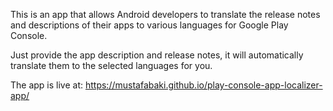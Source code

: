 This is an app that allows Android developers to translate the release notes and descriptions of their apps to various languages for Google Play Console.

Just provide the app description and release notes, it will automatically translate them to the selected languages for you. 

The app is live at: https://mustafabaki.github.io/play-console-app-localizer-app/ 
